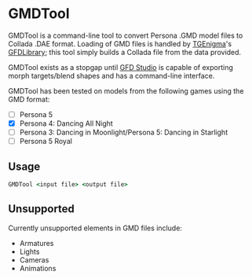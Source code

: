 # GMDTool

GMDTool is a command-line tool to convert Persona .GMD model files to Collada .DAE format. Loading of GMD files is handled by [TGEnigma](https://github.com/TGEnigma)'s [GFDLibrary](https://github.com/TGEnigma/GFD-Studio/tree/master/GFDLibrary); this tool simply builds a Collada file from the data provided.

GMDTool exists as a stopgap until [GFD Studio](https://github.com/TGEnigma/GFD-Studio) is capable of exporting morph targets/blend shapes and has a command-line interface.

GMDTool has been tested on models from the following games using the GMD format:

- [ ] Persona 5
- [x] Persona 4: Dancing All Night
- [ ] Persona 3: Dancing in Moonlight/Persona 5: Dancing in Starlight
- [ ] Persona 5 Royal

## Usage

```cmd
GMDTool <input file> <output file>
```

## Unsupported

Currently unsupported elements in GMD files include:

 - Armatures
 - Lights
 - Cameras
 - Animations